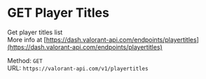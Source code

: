 # GET Player Titles

Get player titles list  
More info at [https://dash.valorant-api.com/endpoints/playertitles](https://dash.valorant-api.com/endpoints/playertitles)  


Method: `GET`  
URL: `https://valorant-api.com/v1/playertitles`  
